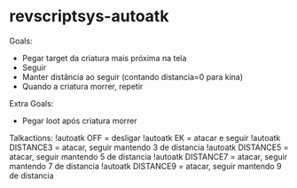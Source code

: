 # revscriptsys-autoatk

Goals:
- Pegar target da criatura mais próxima na tela
- Seguir
- Manter distância ao seguir (contando distancia=0 para kina)
- Quando a criatura morrer, repetir

Extra Goals:
- Pegar loot após criatura morrer

Talkactions:
!autoatk OFF = desligar
!autoatk EK = atacar e seguir
!autoatk DISTANCE3 = atacar, seguir mantendo 3 de distancia
!autoatk DISTANCE5 = atacar, seguir mantendo 5 de distancia
!autoatk DISTANCE7 = atacar, seguir mantendo 7 de distancia
!autoatk DISTANCE9 = atacar, seguir mantendo 9 de distancia
